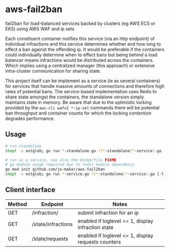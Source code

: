 # aws-fail2ban
fail2ban for load-balanced services backed by clusters (eg AWS ECS or EKS) using AWS WAF and ip sets

Each constituent container notifies this service (via an http endpoint) of individual infractions and this service determines whether and how long to effect a ban against the offending ip.  It would be preferable if the containers could individually determine when to effect bans but being behind a load balancer means infractions would be distributed across the containers.  Which implies using a centralized manager (this approach) or extensive intra-cluster communication for sharing state.

This project itself can be implement as a service (ie as several containers) for services that handle massive amounts of connections and therefore high rates of potential bans.  The service-based implementation uses Redis to share state amongst the containers, the standalone version simply maintains state in memory.  Be aware that due to the optimistic locking provided by the `aws-cli wafv2 *-ip-set` commands there will be potential ban throughput and container counts for which the locking contention degrades performance.

## Usage

```sh
# run standalone
shopt -s extglob; go run *-standalone.go !(*-standalone|*-service).go [-l loglevel] [-p port] <aws-ip-set-name>

# run as a service, see also the Dockerfile FIXME
# go module usage required due to redis module dependency
go mod init github.com/jo-makar/aws-fail2ban
shopt -s extglob; go run *-service.go !(*-standalone|*-service).go [-l loglevel] [-p port] [-r redis-addr:port] <aws-ip-set-name>
```

## Client interface

| Method | Endpoint           | Notes                                               |
| ------ | ------------------ | --------------------------------------------------- |
| GET    | /infraction/<ip>   | submit infraction for an ip                         |
| GET    | /state/infractions | enabled if loglevel <= 1, display infraction state  |
| GET    | /state/requests    | enabled if loglevel <= 1, display requests counters |
